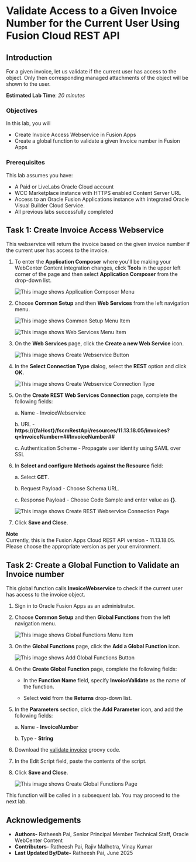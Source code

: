 # Validate Access to a Given Invoice Number for the Current User Using Fusion Cloud REST API

## Introduction

For a given invoice, let us validate if the current user has access to the object. Only then corresponding managed attachments of the object will be shown to the user.

**Estimated Lab Time**: *20 minutes*

### Objectives

In this lab, you will

- Create Invoice Access Webservice in Fusion Apps
- Create a global function to validate a given Invoice number in Fusion Apps

### Prerequisites

This lab assumes you have:

- A Paid or LiveLabs Oracle Cloud account
- WCC Marketplace instance with HTTPS enabled Content Server URL
- Access to an Oracle Fusion Applications instance with integrated Oracle Visual Builder Cloud Service.
- All previous labs successfully completed

## Task 1: Create Invoice Access Webservice

This webservice will return the invoice based on the given invoice number if the current user has access to the invoice.

1. To enter the **Application Composer** where you'll be making your WebCenter Content integration changes, click **Tools** in the upper left corner of the page and then select **Application Composer** from the drop-down list.

   ![This image shows Application Composer Menu](images/app-composer.png "Application Composer Menu")

2. Choose **Common Setup** and then **Web Services** from the left navigation menu.

   ![This image shows Common Setup Menu Item](images/common-setup.png "Common Setup Menu Item")

   ![This image shows Web Services Menu Item](images/webservices-menu.png "Web Services Menu Item")

3. On the **Web Services** page, click the **Create a new Web Service** icon.

   ![This image shows Create Webservice Button](images/webservices-create.png "Create Webservice Button")

4. In the **Select Connection Type** dialog, select the **REST** option and click **OK**.

   ![This image shows Create Webservice Connection Type](images/ws-rest-option.png "Create Webservice Connection Type")

5. On the **Create REST Web Services Connection** page, complete the following fields:

   a.  Name - InvoiceWebservice

   b.  URL - **https://{faHost}/fscmRestApi/resources/11.13.18.05/invoices?q=InvoiceNumber=##InvoiceNumber##**

   c.  Authentication Scheme - Propagate user identity using SAML over SSL

6. In **Select and configure Methods against the Resource** field:

   a. Select **GET**.

   b. Request Payload - Choose Schema URL.

   c. Response Payload - Choose Code Sample and enter value as **{}**.

   ![This image shows Create REST Webservice Connection Page](images/ws-create-rest.png "Create REST Webservice Connection Page")

7. Click **Save and Close**.

**Note**  
Currently, this is the Fusion Apps Cloud REST API version - 11.13.18.05. Please choose the appropriate version as per your environment.

## Task 2: Create a Global Function to Validate an Invoice number

This global function calls **InvoiceWebservice** to check if the current user has access to the invoice object.

1. Sign in to Oracle Fusion Apps as an administrator.

2. Choose **Common Setup** and then **Global Functions** from the left navigation menu.

   ![This image shows Global Functions Menu Item](images/global-functions-menu.png "Global Functions Menu Item")

3. On the **Global Functions** page, click the **Add a Global Function** icon.

   ![This image shows Add Global Functions Button](images/functions-create-button.png "Add Global Functions Button")

4. On the **Create Global Function** page, complete the following fields:

    - In the **Function Name** field, specify **InvoiceValidate** as the name of the function.

    - Select **void** from the **Returns** drop-down list.

5. In the **Parameters** section, click the **Add Parameter** icon, and add the following fields:

   a. Name - **InvoiceNumber**

   b. Type - **String**

6. Download the [validate invoice](files/validate-invoice.groovy) groovy code.

7. In the Edit Script field, paste the contents of the script.

8. Click **Save and Close**.

   ![This image shows Create Global Functions Page](images/functions-create-page.png "Create Global Functions Page")

This function will be called in a subsequent lab. You may proceed to the next lab.

## Acknowledgements

- **Authors-** Ratheesh Pai, Senior Principal Member Technical Staff, Oracle WebCenter Content
- **Contributors-** Ratheesh Pai, Rajiv Malhotra, Vinay Kumar
- **Last Updated By/Date-** Ratheesh Pai, June 2025
